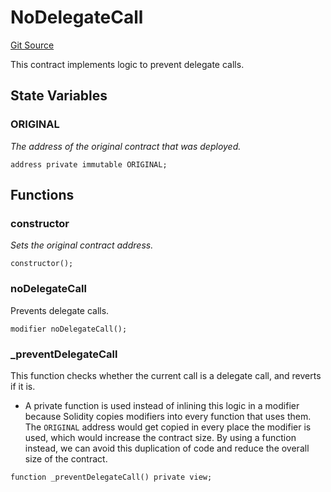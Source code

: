 # NoDelegateCall

[Git Source](https://github.com/sablier-labs/v2-core/blob/release/src/abstracts/NoDelegateCall.sol)

This contract implements logic to prevent delegate calls.

## State Variables

### ORIGINAL

_The address of the original contract that was deployed._

```solidity
address private immutable ORIGINAL;
```

## Functions

### constructor

_Sets the original contract address._

```solidity
constructor();
```

### noDelegateCall

Prevents delegate calls.

```solidity
modifier noDelegateCall();
```

### \_preventDelegateCall

This function checks whether the current call is a delegate call, and reverts if it is.

- A private function is used instead of inlining this logic in a modifier because Solidity copies modifiers into every
  function that uses them. The `ORIGINAL` address would get copied in every place the modifier is used, which would
  increase the contract size. By using a function instead, we can avoid this duplication of code and reduce the overall
  size of the contract.

```solidity
function _preventDelegateCall() private view;
```
